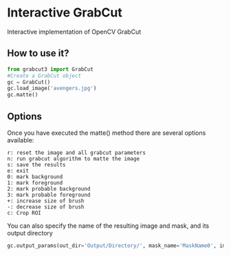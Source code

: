 # Interactive GrabCut
Interactive implementation of OpenCV GrabCut

## How to use it?

```python
from grabcut3 import GrabCut
#Create a GrabCut object
gc = GrabCut()
gc.load_image('avengers.jpg')
gc.matte()
```

## Options
Once you have executed the matte() method there are several options available:

```
r: reset the image and all grabcut parameters
n: run grabcut algorithm to matte the image
s: save the results
e: exit
0: mark background
1: mark foreground
2: mark probable background
3: mark probable foreground
+: increase size of brush
-: decrease size of brush
c: Crop ROI
```

You can also specify the name of the resulting image and mask, and its output directory

```python
gc.output_params(out_dir='Output/Directory/', mask_name='MaskName0', img_name='ImageName0')
```